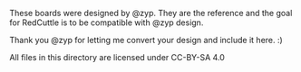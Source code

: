These boards were designed by @zyp. They are the reference and the goal for RedCuttle is to be compatible with @zyp design.

Thank you @zyp for letting me convert your design and include it here. :)

All files in this directory are licensed under CC-BY-SA 4.0
